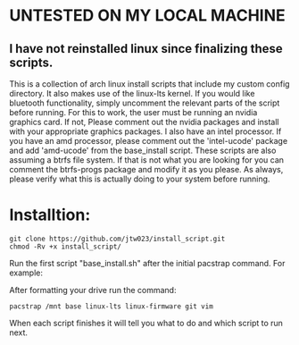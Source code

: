# UNTESTED ON MY LOCAL MACHINE
## I have not reinstalled linux since finalizing these scripts.

This is a collection of arch linux install scripts that include my custom config directory. It also makes use of the linux-lts kernel. If you would like bluetooth functionality, simply uncomment the relevant parts of the script before running. For this to work, the user must be running an nvidia graphics card. If not, Please comment out the nvidia packages and install with your appropriate graphics packages. I also have an intel processor. If you have an amd processor, please comment out the 'intel-ucode' package and add 'amd-ucode' from the base_install script. These scripts are also assuming a btrfs file system. If that is not what you are looking for you can comment the btrfs-progs package and modify it as you please. As always, please verify what this is actually doing to your system before running. 

# Installtion:
~~~
git clone https://github.com/jtw023/install_script.git
chmod -Rv +x install_script/
~~~

Run the first script "base_install.sh" after the initial pacstrap command. For example:

After formatting your drive run the command:

~~~
pacstrap /mnt base linux-lts linux-firmware git vim
~~~

When each script finishes it will tell you what to do and which script to run next.  
